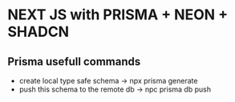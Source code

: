# NEXT JS with PRISMA + NEON + SHADCN

## Prisma usefull commands

- create local type safe schema -> npx prisma generate
- push this schema to the remote db -> npc prisma db push
